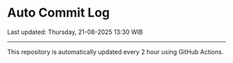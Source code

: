 # Auto Commit Log

Last updated: Thursday, 21-08-2025 13:30 WIB

---

This repository is automatically updated every 2 hour using GitHub Actions.
